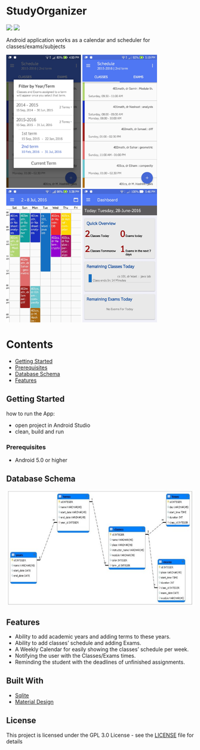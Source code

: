 # StudyOrganizer
![](https://forthebadge.com/images/badges/made-with-java.svg)
![](http://ForTheBadge.com/images/badges/built-with-love.svg)

Android application works as a calendar and scheduler for classes/exams/subjects

[<img src="https://github.com/atefhares/StudyOrganizer/blob/master/4.jpg" width="200"/>](https://github.com/atefhares/StudyOrganizer/blob/master/4.jpg)
[<img src="https://github.com/atefhares/StudyOrganizer/blob/master/5.jpg" width="200"/>](https://github.com/atefhares/StudyOrganizer/blob/master/5.jpg)
[<img src="https://github.com/atefhares/StudyOrganizer/blob/master/6.jpg" width="200"/>](https://github.com/atefhares/StudyOrganizer/blob/master/6.jpg)
[<img src="https://github.com/atefhares/StudyOrganizer/blob/master/7.jpg" width="200"/>](https://github.com/atefhares/StudyOrganizer/blob/master/7.jpg)

# Contents

- [Getting Started](#getting-started)
- [Prerequisites](#prerequisites)
- [Database Schema](#database-schema)
- [Features](#features)

## Getting Started

how to run the App:

- open project in Android Studio
- clean, build and run


### Prerequisites

- Android 5.0 or higher

## Database Schema

![](https://github.com/atefhares/StudyOrganizer/blob/master/db.jpg)

## Features

- Ability to add academic years and adding terms to these years.
- Ability to add classes’ schedule and adding Exams.
- A Weekly Calendar for easily showing the classes’ schedule per week.
- Notifying the user with the Classes/Exams times.
- Reminding the student with the deadlines of unfinished assignments.


## Built With

* [Sqlite](https://sqlite.org/index.html)
* [Material Design](https://material.io/design/)


## License

This project is licensed under the GPL 3.0 License - see the [LICENSE](LICENSE) file for details

